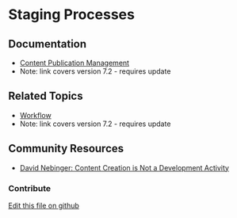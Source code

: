 # Staging Processes

## Documentation

* [Content Publication Management](https://portal.liferay.dev/docs/7-2/user/-/knowledge_base/u/content-publication-management)
* Note: link covers version 7.2 - requires update

## Related Topics

* [Workflow](https://portal.liferay.dev/docs/7-2/user/-/knowledge_base/u/workflow)
* Note: link covers version 7.2 - requires update

## Community Resources

* [David Nebinger: Content Creation is Not a Development Activity](https://liferay.dev/blogs/-/blogs/content-creation-is-not-a-development-activity-)

### Contribute

[Edit this file on github](https://github.com/olafk/controlpanel-documentation-docs/blob/master/md/73en/com_liferay_staging_processes_web_portlet_StagingProcessesPortlet.md)
